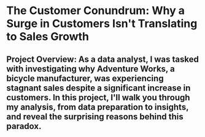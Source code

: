 # The Customer Conundrum: Why a Surge in Customers Isn't Translating to Sales Growth
## Project Overview: As a data analyst, I was tasked with investigating why Adventure Works, a bicycle manufacturer, was experiencing stagnant sales despite a significant increase in customers. In this project, I'll walk you through my analysis, from data preparation to insights, and reveal the surprising reasons behind this paradox.
